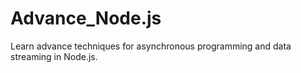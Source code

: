 # Advance_Node.js
Learn advance techniques for asynchronous programming and data streaming in Node.js.
